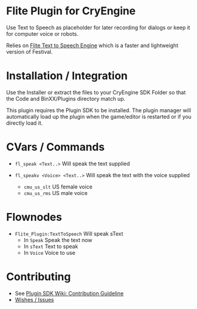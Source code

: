 Flite Plugin for CryEngine
==========================
Use Text to Speech as placeholder for later recording for dialogs or keep it for computer voice or robots.

Relies on [Flite Text to Speech Engine](http://www.speech.cs.cmu.edu/flite) which is a faster and lightweight version of Festival.

Installation / Integration
==========================
Use the Installer or extract the files to your CryEngine SDK Folder so that the Code and BinXX/Plugins directory match up.

This plugin requires the Plugin SDK to be installed.
The plugin manager will automatically load up the plugin when the game/editor is restarted or if you directly load it.

CVars / Commands
================
* ```fl_speak <Text..>```
  Will speak the text supplied

* ```fl_speakv <Voice> <Text..>```
  Will speak the text with the voice supplied
  * ```cmu_us_slt``` US female voice
  * ```cmu_us_rms``` US male voice

Flownodes
=========
* ```Flite_Plugin:TextToSpeech``` Will speak sText
  * In ```Speak``` Speak the text now
  * In ```sText``` Text to speak
  * In ```Voice``` Voice to use

Contributing
============
* See [Plugin SDK Wiki: Contribution Guideline](https://github.com/hendrikp/Plugin_SDK/wiki/Contribution-Guideline)
* [Wishes / Issues](https://github.com/hendrikp/Plugin_Flite/issues)